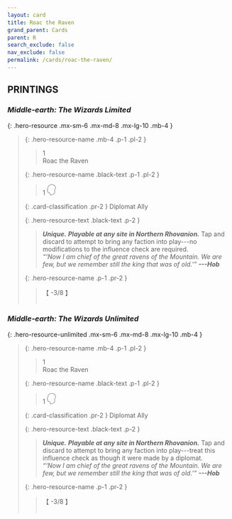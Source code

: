 ```yaml
---
layout: card
title: Roac the Raven
grand_parent: Cards
parent: R
search_exclude: false
nav_exclude: false
permalink: /cards/roac-the-raven/
---
```


## PRINTINGS


### _Middle-earth: The Wizards Limited_

{: .hero-resource .mx-sm-6 .mx-md-8 .mx-lg-10 .mb-4 }
> {: .hero-resource-name .mb-4 .p-1 .pl-2 }
> > <div class="card-mp">1</div>
> > <div class="card-name">Roac the Raven</div>
>
> {: .hero-resource-name .black-text .p-1 .pl-2 }
> > 1 ![](/assets/images/mind.svg)
>
> {: .card-classification .pr-2 }
> Diplomat Ally
>
> {: .hero-resource-text .black-text .p-2 }
> > _**Unique.**_ _**Playable at any site in Northern Rhovanion.**_ Tap and discard to attempt to bring any faction into play---no modifications to the influence check are required. <br>_“‘Now I am chief of the great ravens of the Mountain. We are few, but we remember still the king that was of old.’”_ ***---&#65279;Hob*** 
> 
> {: .hero-resource-name .p-1 .pr-2 }
> > <div class="card-shield">【 -3/8 】</div>
> > <div class="card-corruption">&nbsp;</div>

### _Middle-earth: The Wizards Unlimited_

{: .hero-resource-unlimited .mx-sm-6 .mx-md-8 .mx-lg-10 .mb-4 }
> {: .hero-resource-name .mb-4 .p-1 .pl-2 }
> > <div class="card-mp">1</div>
> > <div class="card-name">Roac the Raven</div>
>
> {: .hero-resource-name .black-text .p-1 .pl-2 }
> > 1 ![](/assets/images/mind.svg)
>
> {: .card-classification .pr-2 }
> Diplomat Ally
>
> {: .hero-resource-text .black-text .p-2 }
> > _**Unique.**_ _**Playable at any site in Northern Rhovanion.**_ Tap and discard to attempt to bring any faction into play---treat this influence check as though it were made by a diplomat. <br>_“‘Now I am chief of the great ravens of the Mountain. We are few, but we remember still the king that was of old.’”_ ***---&#65279;Hob*** 
> 
> {: .hero-resource-name .p-1 .pr-2 }
> > <div class="card-shield">【 -3/8 】</div>
> > <div class="card-corruption">&nbsp;</div>
